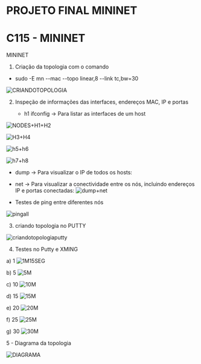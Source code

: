 # PROJETO FINAL MININET
 
# C115 - MININET
 MININET
1. Criação da topologia com o comando
 - sudo -E mn --mac --topo linear,8 --link tc,bw=30

![CRIANDOTOPOLOGIA](https://github.com/user-attachments/assets/33e631d3-d556-4158-8b5b-33610117c57d)



2. Inspeção de informações das interfaces, endereços MAC, IP e portas

   - h1 ifconfig -> Para listar as interfaces de um host

![NODES+H1+H2](https://github.com/user-attachments/assets/f4838ad9-0d4b-43d3-9932-35326bdd5479)


![H3+H4](https://github.com/user-attachments/assets/03b2b5d5-3262-4bc5-bf02-aa8a8ff9d1f6)

![h5+h6](https://github.com/user-attachments/assets/34627530-a4b6-4334-8696-0742d4bbbecf)

![h7+h8](https://github.com/user-attachments/assets/dded7dee-1137-44a0-8e31-99b79e1ff96d)

  - dump -> Para visualizar o IP de todos os hosts:
  - net -> Para visualizar a conectividade entre os nós, incluindo endereços IP e portas conectadas:
![dump+net](https://github.com/user-attachments/assets/21351602-e877-4977-8e26-18cbd98faf7c)


 - Testes de ping entre diferentes nós

![pingall](https://github.com/user-attachments/assets/666ebfe2-f4b8-463f-8632-248c1db469c0)



3. criando topologia no PUTTY

![criandotopologiaputty](https://github.com/user-attachments/assets/b2a5415e-e337-4709-9b16-93aa1e2552c1)




4. Testes no Putty e XMING

a)  1
![1M15SEG](https://github.com/user-attachments/assets/3f9abe09-bcca-4592-aa04-280ebf578301)

b)  5
![5M](https://github.com/user-attachments/assets/180d66da-c604-44d2-a88b-82e1441b0f6d)

c)  10
![10M](https://github.com/user-attachments/assets/c991129a-2fae-4a60-95b9-c7df995cd22f)

d)  15
![15M](https://github.com/user-attachments/assets/2fa4133d-cff8-4563-89c6-ced3ce4d1c5e)

e)  20
![20M](https://github.com/user-attachments/assets/a3cac7b6-76b8-41c7-81ce-ee89487df420)

f)  25
![25M](https://github.com/user-attachments/assets/008d3429-a19a-47be-bca2-dd550ee2c3e2)

g) 30
![30M](https://github.com/user-attachments/assets/a7a748e8-60a1-4a78-9a13-86623c37bbdc)


5 - Diagrama da topologia 

![DIAGRAMA](https://github.com/user-attachments/assets/8ed17677-d8c2-41f0-b86d-8271ad48c298)


















